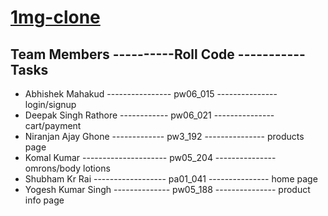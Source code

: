 # [1mg-clone](https://www.1mg.com/)

## Team Members ----------Roll Code ----------- Tasks
- Abhishek Mahakud ---------------- pw06_015  --------------- login/signup
- Deepak Singh Rathore ------------ pw06_021  --------------- cart/payment
- Niranjan Ajay Ghone ------------- pw3_192   --------------- products page
- Komal Kumar	--------------------- pw05_204  --------------- omrons/body lotions
- Shubham Kr Rai ------------------ pa01_041  --------------- home page
- Yogesh Kumar Singh -------------- pw05_188  --------------- product info page

